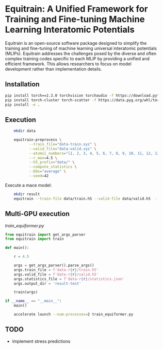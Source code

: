 # Equitrain: A Unified Framework for Training and Fine-tuning Machine Learning Interatomic Potentials

Equitrain is an open-source software package designed to simplify the training and fine-tuning of machine learning universal interatomic potentials (MLIPs). Equitrain addresses the challenges posed by the diverse and often complex training codes specific to each MLIP by providing a unified and efficient framework. This allows researchers to focus on model development rather than implementation details.


## Installation

```sh
pip install torch==2.3.0 torchvision torchaudio -f https://download.pytorch.org/whl/cu121
pip install torch-cluster torch-scatter -f https://data.pyg.org/whl/torch-2.3.0+cu121.html
pip install -e .
```

## Execution

```sh
    mkdir data

    equitrain-preprocess \
           --train_file="data-train.xyz" \
           --valid_file="data-valid.xyz" \
           --atomic_numbers="[1, 2, 3, 4, 5, 6, 7, 8, 9, 10, 11, 12, 13, 14, 15, 16, 17, 18, 19, 20, 21, 22, 23, 24, 25, 26, 27, 28, 29, 30, 31, 32, 33, 34, 35, 36, 37, 38, 39, 40, 41, 42, 43, 44, 45, 46, 47, 48, 49, 50, 51, 52, 53, 54, 55, 56, 57, 58, 59, 60, 61, 62, 63, 64, 65, 66, 67, 68, 69, 70, 71, 72, 73, 74, 75, 76, 77, 78, 79, 80, 81, 82, 83, 89, 90, 91, 92, 93, 94]" \
           --r_max=4.5 \
           --h5_prefix="data/" \
           --compute_statistics \
           --E0s="average" \
           --seed=42

```

Execute a mace model:
```sh
    mkdir result
    equitrain --train-file data/train.h5 --valid-file data/valid.h5  --statistics-file data/statistics.json --output-dir result --model mace.model
```

## Multi-GPU execution

*train_equiformer.py*
```python
from equitrain import get_args_parser
from equitrain import train

def main():

    r = 4.5

    args = get_args_parser().parse_args()
    args.train_file = f'data-r{r}/train.h5'
    args.valid_file = f'data-r{r}/valid.h5'
    args.statistics_file = f'data-r{r}/statistics.json'
    args.output_dir = 'result-test'

    train(args)

if __name__ == "__main__":
    main()
```

```sh
    accelerate launch --num-processes=2 train_equiformer.py
```

## TODO

* Implement stress predictions
